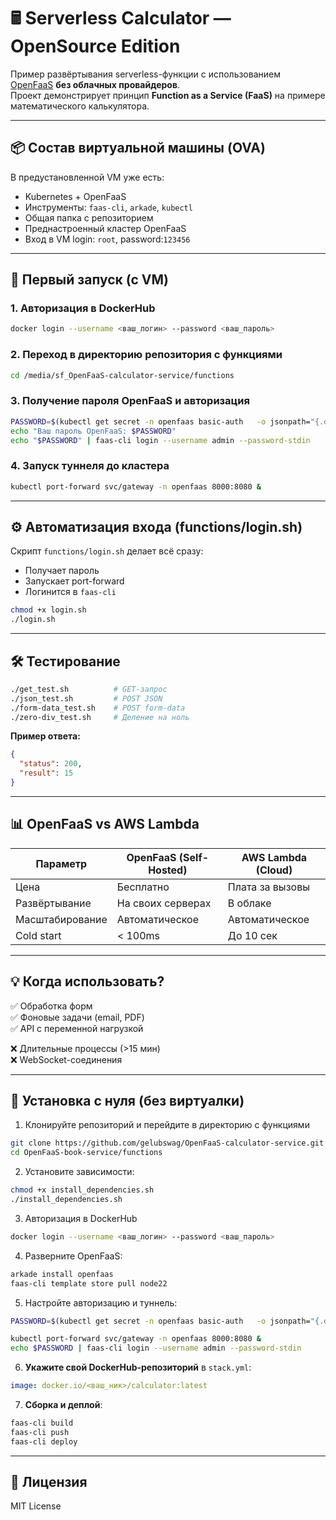# 🖩 Serverless Calculator — OpenSource Edition

Пример развёртывания serverless-функции с использованием [OpenFaaS](https://www.openfaas.com/) **без облачных провайдеров**.  
Проект демонстрирует принцип **Function as a Service (FaaS)** на примере математического калькулятора.

---

## 📦 Состав виртуальной машины (OVA)

В предустановленной VM уже есть:
- Kubernetes + OpenFaaS
- Инструменты: `faas-cli`, `arkade`, `kubectl`
- Общая папка c репозиторием
- Преднастроенный кластер OpenFaaS
- Вход в VM login: `root`, password:`123456`

---

## 🚀 Первый запуск (с VM)

### 1. Авторизация в DockerHub
```bash
docker login --username <ваш_логин> --password <ваш_пароль>
```

### 2. Переход в директорию репозитория с функциями
```bash
cd /media/sf_OpenFaaS-calculator-service/functions
```

### 3. Получение пароля OpenFaaS и авторизация
```bash
PASSWORD=$(kubectl get secret -n openfaas basic-auth   -o jsonpath="{.data.basic-auth-password}" | base64 --decode)
echo "Ваш пароль OpenFaaS: $PASSWORD"
echo "$PASSWORD" | faas-cli login --username admin --password-stdin
```

### 4. Запуск туннеля до кластера
```bash
kubectl port-forward svc/gateway -n openfaas 8000:8080 &
```
---

## ⚙ Автоматизация входа (functions/login.sh)
Скрипт `functions/login.sh` делает всё сразу:
- Получает пароль
- Запускает port-forward
- Логинится в `faas-cli`

```bash
chmod +x login.sh
./login.sh
```

---

## 🛠 Тестирование

```bash
./get_test.sh          # GET-запрос
./json_test.sh         # POST JSON
./form-data_test.sh    # POST form-data
./zero-div_test.sh     # Деление на ноль
```

**Пример ответа:**
```json
{
  "status": 200,
  "result": 15
}
```

---


## 📊 OpenFaaS vs AWS Lambda

| Параметр        | OpenFaaS (Self-Hosted) | AWS Lambda (Cloud) |
|-----------------|------------------------|--------------------|
| Цена            | Бесплатно              | Плата за вызовы    |
| Развёртывание   | На своих серверах      | В облаке           |
| Масштабирование | Автоматическое         | Автоматическое     |
| Cold start      | < 100ms                | До 10 сек          |

---

## 💡 Когда использовать?
✅ Обработка форм  
✅ Фоновые задачи (email, PDF)  
✅ API с переменной нагрузкой  

❌ Длительные процессы (>15 мин)  
❌ WebSocket-соединения  

---

## 🔧 Установка с нуля (без виртуалки)
1. Клонируйте репозиторий и перейдите в директорию с функциями
```bash
git clone https://github.com/gelubswag/OpenFaaS-calculator-service.git
cd OpenFaaS-book-service/functions
```

2. Установите зависимости:
```bash
chmod +x install_dependencies.sh
./install_dependencies.sh
```

3. Авторизация в DockerHub
```bash
docker login --username <ваш_логин> --password <ваш_пароль>
```

4. Разверните OpenFaaS:
```bash
arkade install openfaas
faas-cli template store pull node22
```

5. Настройте авторизацию и туннель:
```bash
PASSWORD=$(kubectl get secret -n openfaas basic-auth   -o jsonpath="{.data.basic-auth-password}" | base64 --decode)

kubectl port-forward svc/gateway -n openfaas 8000:8080 &
echo $PASSWORD | faas-cli login --username admin --password-stdin
```

6. **Укажите свой DockerHub-репозиторий** в `stack.yml`:
```yaml
image: docker.io/<ваш_ник>/calculator:latest
```

7. **Сборка и деплой**:
```bash
faas-cli build
faas-cli push
faas-cli deploy
```
---

## 📜 Лицензия
MIT License
